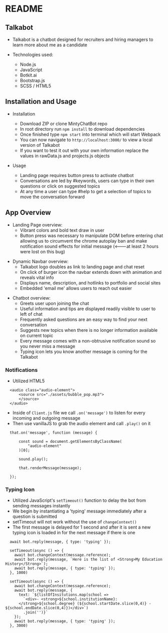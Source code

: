 # README

## Talkabot

* Talkabot is a chatbot designed for recruiters and hiring managers to learn more about me as a candidate

* Technologies used:
  * Node.js
  * JavaScript
  * Botkit.ai
  * Bootstrap.js
  * SCSS / HTML5


## Installation and Usage

* Installation
  * Download ZIP or clone MintyChatBot repo
  * In root directory run `npm install` to download dependencies
  * Once finished type `npm start` into terminal which will start Webpack
  * You can now navigate to `http://localhost:3000/` to view a local version of Talkabot
  * If you want to test it out with your own information replace the values in rawData.js and projects.js objects

* Usage
  * Landing page requires button press to activate chatbot
  * Conversations are led by #keywords, users can type in their own questions or click on suggested topics
  * At any time a user can type #help to get a selection of topics to move the conversation forward


## App Overview

* Landing Page overview:
  * Vibrant colors and bold text draw in user
  * Button press was necessary to manipulate DOM before entering chat allowing us to circumvent the chrome autoplay ban and make notification sound effects for initial message (<---at least 2 hours were lost on this bug)
 
<!-- Need PIC of landing page final v.![Splash Page](app/assets/images/splash-page.png) -->

* Dynamic Navbar overview:
  * Talkabot logo doubles as link to landing page and chat reset
  * On click of burger icon the navbar extends down with animation and reveals vital info
  * Displays name, description, and hotlinks to portfolio and social sites
  * Embedded 'email me' allows users to reach out easier

<!-- Need PIC of navbar final ![Signup Page](app/assets/images/signup-page.png) -->

* Chatbot overview:
  * Greets user upon joining the chat 
  * Useful information and tips are displayed readily visible to user to left of chat
  * Frequently asked questions are an easy way to find your next conversation
  * Suggests new topics when there is no longer information available on current topic
  * Every message comes with a non-obtrusive notification sound so you never miss a message
  * Typing icon lets you know another message is coming for the Talkabot

<!-- Need PIC of Chatbot final ![Signin Page](app/assets/images/signin-page.png) -->


### Notifications

* Utilized HTML5 <audio> tag to host a short mp3 clip

```
  <audio class="audio-element">
      <source src="./assets/bubble_pop.mp3">
      </source>
  </audio> 
```
* Inside of `Client.js` file we call `.on('message')` to listen for every incoming and outgoing message
* Then use vanillaJS to grab the audio element and call `.play()` on it

```
  that.on('message', function (message) {

      const sound = document.getElementsByClassName(
          "audio-element"
      )[0];

      sound.play();
      
      that.renderMessage(message);

  });
```

### Typing Icon

  * Utilized JavaScript's `setTimeout()` function to delay the bot from sending messages instantly
  * We begin by instantiating a 'typing' message immediately after a question is submitted
  * setTimeout will not work without the use of `changeContext()`
  * The first message is delayed for 1 second and after it is sent a new typing icon is loaded in for the next message if there is one

```
  await bot.reply(message, { type: 'typing' });
    
  setTimeout(async () => {
    await bot.changeContext(message.reference);
    await bot.reply(message, `Here is the list of <Strong>My Education History</Strong>`);
    await bot.reply(message, { type: 'typing' });
  }, 1000)

  setTimeout(async () => {
    await bot.changeContext(message.reference);
    await bot.reply(message, {
      text: `${listOfInsitutions.map(school =>
        `<div>- <strong>${school.institutionName}:
      </strong>${school.degree} (${school.startDate.slice(0,4)} - ${school.endDate.slice(0,4)})</div>`)
        .join('')}`
    });
    await bot.reply(message, { type: 'typing' });
  }, 3000)
```